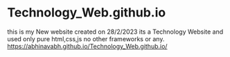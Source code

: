 # Technology_Web.github.io

this is my New website created on 28/2/2023 
its a Technology Website and used only pure html,css,js no other frameworks or any.
https://abhinavabh.github.io/Technology_Web.github.io/
